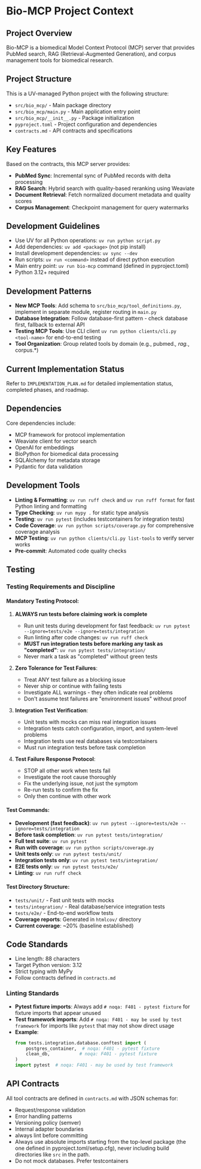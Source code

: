 # Bio-MCP Project Context

## Project Overview
Bio-MCP is a biomedical Model Context Protocol (MCP) server that provides PubMed search, RAG (Retrieval-Augmented Generation), and corpus management tools for biomedical research.

## Project Structure
This is a UV-managed Python project with the following structure:
- `src/bio_mcp/` - Main package directory
- `src/bio_mcp/main.py` - Main application entry point
- `src/bio_mcp/__init__.py` - Package initialization
- `pyproject.toml` - Project configuration and dependencies
- `contracts.md` - API contracts and specifications

## Key Features
Based on the contracts, this MCP server provides:
- **PubMed Sync**: Incremental sync of PubMed records with delta processing
- **RAG Search**: Hybrid search with quality-based reranking using Weaviate
- **Document Retrieval**: Fetch normalized document metadata and quality scores
- **Corpus Management**: Checkpoint management for query watermarks

## Development Guidelines
- Use UV for all Python operations: `uv run python script.py`
- Add dependencies: `uv add <package>` (not pip install)
- Install development dependencies: `uv sync --dev`
- Run scripts: `uv run <command>` instead of direct python execution
- Main entry point: `uv run bio-mcp` command (defined in pyproject.toml)
- Python 3.12+ required

## Development Patterns
- **New MCP Tools**: Add schema to `src/bio_mcp/tool_definitions.py`, implement in separate module, register routing in `main.py`
- **Database Integration**: Follow database-first pattern - check database first, fallback to external API
- **Testing MCP Tools**: Use CLI client `uv run python clients/cli.py <tool-name>` for end-to-end testing
- **Tool Organization**: Group related tools by domain (e.g., pubmed.*, rag.*, corpus.*)

## Current Implementation Status
Refer to `IMPLEMENTATION_PLAN.md` for detailed implementation status, completed phases, and roadmap.

## Dependencies
Core dependencies include:
- MCP framework for protocol implementation
- Weaviate client for vector search
- OpenAI for embeddings
- BioPython for biomedical data processing
- SQLAlchemy for metadata storage
- Pydantic for data validation

## Development Tools
- **Linting & Formatting**: `uv run ruff check` and `uv run ruff format` for fast Python linting and formatting
- **Type Checking**: `uv run mypy .` for static type analysis
- **Testing**: `uv run pytest` (includes testcontainers for integration tests)
- **Code Coverage**: `uv run python scripts/coverage.py` for comprehensive coverage analysis
- **MCP Testing**: `uv run python clients/cli.py list-tools` to verify server works
- **Pre-commit**: Automated code quality checks

## Testing

### Testing Requirements and Discipline

#### Mandatory Testing Protocol:
1. **ALWAYS run tests before claiming work is complete**
   - Run unit tests during development for fast feedback: `uv run pytest --ignore=tests/e2e --ignore=tests/integration`
   - Run linting after code changes: `uv run ruff check`
   - **MUST run integration tests before marking any task as "completed"**: `uv run pytest tests/integration/`
   - Never mark a task as "completed" without green tests

2. **Zero Tolerance for Test Failures**:
   - Treat ANY test failure as a blocking issue
   - Never ship or continue with failing tests
   - Investigate ALL warnings - they often indicate real problems
   - Don't assume test failures are "environment issues" without proof

3. **Integration Test Verification**:
   - Unit tests with mocks can miss real integration issues
   - Integration tests catch configuration, import, and system-level problems
   - Integration tests use real databases via testcontainers
   - Must run integration tests before task completion

4. **Test Failure Response Protocol**:
   - STOP all other work when tests fail
   - Investigate the root cause thoroughly
   - Fix the underlying issue, not just the symptom
   - Re-run tests to confirm the fix
   - Only then continue with other work

#### Test Commands:
- **Development (fast feedback)**: `uv run pytest --ignore=tests/e2e --ignore=tests/integration`
- **Before task completion**: `uv run pytest tests/integration/`
- **Full test suite**: `uv run pytest`
- **Run with coverage**: `uv run python scripts/coverage.py`
- **Unit tests only**: `uv run pytest tests/unit/`
- **Integration tests only**: `uv run pytest tests/integration/`
- **E2E tests only**: `uv run pytest tests/e2e/`
- **Linting**: `uv run ruff check`

#### Test Directory Structure:
- `tests/unit/` - Fast unit tests with mocks
- `tests/integration/` - Real database/service integration tests
- `tests/e2e/` - End-to-end workflow tests
- **Coverage reports**: Generated in `htmlcov/` directory
- **Current coverage**: ~20% (baseline established)

## Code Standards
- Line length: 88 characters
- Target Python version: 3.12
- Strict typing with MyPy
- Follow contracts defined in `contracts.md`

### Linting Standards
- **Pytest fixture imports**: Always add `# noqa: F401 - pytest fixture` for fixture imports that appear unused
- **Test framework imports**: Add `# noqa: F401 - may be used by test framework` for imports like `pytest` that may not show direct usage
- **Example**:
  ```python
  from tests.integration.database.conftest import (
      postgres_container,  # noqa: F401 - pytest fixture
      clean_db,           # noqa: F401 - pytest fixture
  )
  import pytest  # noqa: F401 - may be used by test framework
  ```

## API Contracts
All tool contracts are defined in `contracts.md` with JSON schemas for:
- Request/response validation
- Error handling patterns
- Versioning policy (semver)
- Internal adapter boundaries
- always lint before committing
- Always use absolute imports starting from the top-level package (the one defined in pyproject.toml/setup.cfg), never including build directories like `src` in the path.
- Do not mock databases. Prefer testcontainers